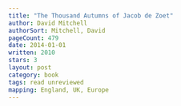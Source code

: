 ```yaml
---
title: "The Thousand Autumns of Jacob de Zoet"
author: David Mitchell
authorSort: Mitchell, David
pageCount: 479
date: 2014-01-01
written: 2010
stars: 3
layout: post
category: book
tags: read unreviewed
mapping: England, UK, Europe
---
```

